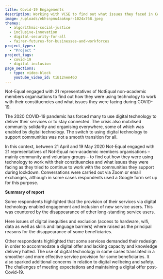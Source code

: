 ```yaml
---
title: Covid-19 Engagements
description: Working with VCSE to find out what issues they faced in Covid-19
image: /uploads/ebhsnpmu4aaknpr-1024x768.jpeg
themes:
  - algorithmic-social-justice
  - inclusive-innovation
  - digital-security-for-all
  - fairer-futures-for-businesses-and-workforces
project_types:
  - "Project "
project_tags:
  - covid-19
  - digital inclusion
page_sections:
  - type: video-block
    youtube_video_id: tiB12nen46Q
---
```

Not-Equal engaged with 21 representatives of NotEqual non-academic members organisations to find out how they were using technology to work with their constituencies and what issues they were facing during COVID-19.

The 2020 COVID-19 pandemic has forced many to use digital technology to deliver their services or to stay connected. The crisis also mobilised community solidarity and organising everywhere, some of which was enabled by digital technology. The switch to using digital technology to support communities was not a smooth transition for all.

In this context, between 21 April and 19 May 2020 Not-Equal engaged with 21 representatives of Not-Equal non-academic members organisations – mainly community and voluntary groups – to find out how they were using technology to work with their constituencies and what issues they were facing as they tried to continue to work with the communities they support during lockdown. Conversations were carried out via Zoom or email exchanges, although in some cases respondents used a Google form set up for this purpose. 

**Summary of report**

Some respondents highlighted that the provision of their services via digital technology enabled engagement and inclusion of new service users. This was countered by the disappearance of other long-standing service users.

Here issues of digital inequities and exclusion (access to hardware, wifi, data as well as skills and language barriers) where raised as the principal reasons for the disappearance of some beneficiaries.

Other respondents highlighted that some services demanded their redesign in order to accommodate a digital offer and lacking capacity and knowledge delivery halted. The use of digital technology in some cases translated in a smoother and more effective service provision for some beneficiaries. It also sparked additional concerns in relation to digital wellbeing and safety. The challenges of meeting expectations and maintaining a digital offer post-Covid-19.